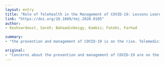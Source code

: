 ```yaml
---
layout: entry
title: "Role of Telehealth in the Management of COVID-19: Lessons Learned from Previous SARS, MERS, and Ebola Outbreaks"
link: "https://doi.org/10.1089/tmj.2020.0105"
author:
- Keshvardoost, Sareh; Bahaadinbeigy, Kambiz; Fatehi, Farhad

summary:
- "the prevention and management of COVID-19 is on the rise. Telemedicine or telehealth can play an important role, especially with previous successful experiences in the management of acute infectious respiratory epidemics such as SARS and MERS. Both developed and developing countries can improve the efficiency of their health system by replacing a proportion of face-to-face clinical encounters. Recent technological advancement facilitates this reform, but there is a need for national or state-wide rules and regulations to be adapted accordingly."

original:
- "Concerns about the prevention and management of COVID-19 are on the rise, as it is crucial in contagious epidemics that travel and transfer of the patients be minimal for diagnosis, treatment, and follow-ups. Telemedicine or telehealth can play an important role, especially with previous successful experiences in the management of acute infectious respiratory epidemics such as SARS and MERS. In order to better control the rapid spread of coronavirus and manage the COVID-19 crisis, both developed and developing countries can improve the efficiency of their health system by replacing a proportion of face-to-face clinical encounters with telehealth. Recent technological advancement facilitates this reform, but there is a need for national or state-wide rules and regulations to be adapted accordingly."
---
```


